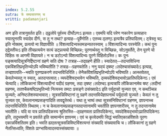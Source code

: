 ```yaml
---
index: 5.2.55
sutra: त्रेः सम्प्रसारणम् च
vritti: padamanjari
---
```


 अण इति तत्रानुवर्तत इति। ठ्ढ्रलोपे पूर्वस्य दीर्घोऽणःऽ इत्यतः। एवमपि यदि परेण णकारेण प्रत्याहारः स्यात्पुनरपि स्यादेव दीर्गः, स तु न तथा? इत्याह--पूर्वेणोति। एतच्च ठ्लण्ऽ इत्यत्रैव प्रतिपादितम्। ठ्त्रेस्तृ चऽ इति नोक्तम्, प्रत्ययो मा विज्ञायीति ॥  विंशत्यादिभ्यस्तमडन्यतरस्याम् ॥ विंशत्यादिभ्यः परस्येति। कथं पुनः ठ्द्वेस्तीयःऽ इति तीयप्रत्ययेन सत्यं डट्प्रत्ययो विच्छिन्नः; पूरणार्थस्तु न विच्छिन्नः, सोऽनुवर्तेते, तेन पूरणे यो विहितः स आगमी विज्ञायते। न च डटोऽन्यो विंशत्यादिभ्यः पूरणे विहितोऽस्ति। कः पुनः पङ्क्त्यादिसूत्रनिर्द्दिष्टानां ग्रहणे सति दोषः ? तत्राह--तद्ग्रहणे हीति। स्यादेतत्--तदन्तविधिना एकविंशतिप्रभृतिभ्योऽपि भविष्यतीति ? तत्राह--ग्रहणवतेति। ननु यदयं ठ्षष्ट।लदेश्चासंख्यादेःऽ इत्याह, तज्ज्ञापयति--भवति पूरणप्रकरणे तदन्तविधिरिति। तेनैकविंशतिप्रभृतिभ्योऽपि भविष्यति। अत्स्तवेतत्, केवलेभ्यस्तु न स्यात्, अतदन्तत्वात्। व्यपदेशिवद्भावेन भविष्यति, ठ्व्यपदेशिवद्भावोऽप्रातिपदिकेनऽ। एवं चेत्यादि। लौकिकानां विंशत्यादीनां यदीदं ग्रहणम्, तदा ठ्षष्ट।लदेश्चऽ इत्यत्रापि लौकिकानामेव षष्ट।लदीनां ग्रहणम्, ततश्चैकषष्टिप्रभृतिभ्यो नित्यस्य तमटः प्रसङ्गे ठसंख्यादेःऽ इति पर्युदासो युज्यत एव, न कथञ्चिन्न युज्यते; अनिष्टलेशस्याभावात्। सूत्रसन्निविष्टानां तु ग्रहणे तदन्तविधैज्ञापनार्थं पर्युदासो युज्यते। केवलं न तु युज्यत एव, केवलानामप्रसङ्गादिति तावद्वृतेरर्थः। यथा तु भाष्यं तथा सूत्रसंनिविष्टानां ग्रहणम्, ज्ञापनाच्च तदन्तविधिरिति स्थितम्। न च केवलानामप्रसङ्गस्तदन्तानामपि भवतीति ज्ञापनशरीरम्, न तु तदन्तानामेव भवतीति। यदि वा यत्र प्रातिपदिकस्य श्रुतिरस्ति--ठ्ग्रहणवता प्रातिपदिकेनऽ, व्यपदेशिवद्भावोऽप्रातिपदिकेनऽ इति, तदुभयमपि न प्रवर्तते इति सामान्येन ज्ञापनम्। एवं च कृत्वेदमपि सिद्धं भवतिएकान्नविंशतेः पूरणः एकान्नविंशतितम इति। भवति ह्यएतत्सूत्रसन्निविष्टविंशत्यन्तं संख्यादि संख्यावाचि च। लौकिकानां तु ग्रहणे नैतत्सिध्यति; विंशतेः प्राग्भावित्वादस्यास्संख्यायाः ॥